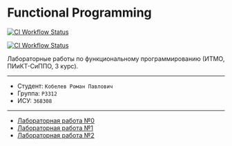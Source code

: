 # Functional Programming

[![CI Workflow Status](https://github.com/Romariok/Functional-Programming/actions/workflows/markdown.yml/badge.svg)](https://github.com/Romariok/Functional-Programming/actions/workflows/markdown.yml)

[![CI Workflow Status](https://github.com/Romariok/Functional-Programming/actions/workflows/elixir.yml/badge.svg)](https://github.com/Romariok/Functional-Programming/actions/workflows/elixir.yml)

Лабораторные работы по функциональному программированию (ИТМО, ПИиКТ-СиППО, 3 курс).   

---

- Студент: `Кобелев Роман Павлович`
- Группа: `P3312`
- ИСУ: `368308`

--- 

- [Лабораторная работа №0](./lab0/README.md)
- [Лабораторная работа №1](./apps/lab1/README.md)
- [Лабораторная работа №2](./apps/lab2/README.md)
